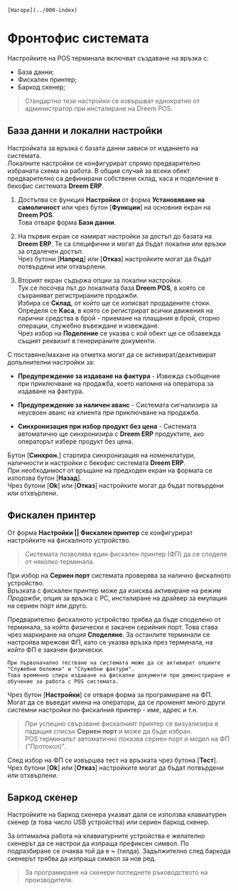 ```{only} html
[Нагоре](../000-index)
```

# **Фронтофис системата**

Настройките на POS терминала включват създаване на връзка с:  

 - База данни;  
 - Фискален принтер;  
 - Баркод скенер;  

> Стандартно тези настройки се извършват еднократно от администратор при инсталиране на Dreem POS.

## **База данни и локални настройки**

Настройката за връзка с базата данни зависи от изданието на системата.  
Локалните настройки се конфигурират спрямо предварително избраната схема на работа. В общия случай за всеки обект предварително са дефинирани собствени склад, каса и поделение в бекофис системата **Dreem ERP**.  

1) Достъпва се функция **Настройки** от форма **Установяване на самоличност** или чрез бутон [**Функции**] на основния екран на **Dreem POS**.  
Това отваря форма **Бази данни**.  

2) На първия екран се намират настройки за достъп до базата на **Dreem ERP**. Те са специфични и могат да бъдат локални или връзки за отдалечен достъп.  
Чрез бутони [**Напред**] или [**Отказ**] настройките могат да бъдат потвърдени или отхвърлени.  

3) Вторият екран съдържа опции за локални настройки.  
Тук се посочва път до локалната база **Dreem POS**, в която се съхраняват регистрираните продажби.  
Избира се **Склад**, от който ще се изписват продадените стоки.  
Определя се **Каса**, в която се регистрират всички движения на парични средства в брой - приемане на плащания в брой, сторно операции, служебно въвеждане и извеждане.  
Чрез избор на **Поделение** се указва с кой обект ще се обзавежда същият реквизит в генерираните документи.  

С поставяне/махане на отметка могат да се активират/деактивират допълнителни настройки за:  
   - **Предупреждение за издаване на фактура** - Извежда съобщение при приключване на продажба, което напомня на оператора за издаване на фактура.  

   - **Предупреждение за наличен аванс** - Системата сигнализира за неусвоен аванс на клиента при приключване на продажба.

   - **Синхронизация при избор продукт без цена** - Системата автоматично ще синхронизира с **Dreem ERP** продуктите, ако операторът избере продукт без цена.   

Бутон [**Синхрон.**] стартира синхронизация на номенклатури, наличности и настройки с бекофис системата **Dreem ERP**.  
При необходимост от връщане на предходен екран на формата се използва бутон [**Назад**].  
Чрез бутони [**Ok**] или [**Отказ**] настройките могат да бъдат потвърдени или отхвърлени.  

## **Фискален принтер**

От форма **Настройки || Фискален принтер** се конфигурират настройките на фискалното устройство.    

> Системата позволява един фискален принтер (ФП) да се споделя от няколко терминала.  

При избор на **Сериен порт** системата проверява за налично фискалното устройство.  
Връзката с фискален принтер може да изисква активиране на режим *Продажби*, опция за връзка с PC, инсталиране на драйвер за емулация на сериен порт или друго.  

Предварително фискалното устройство трябва да бъде споделено от терминала, за който физически е закачен серийния порт. Това става чрез маркиране на опция **Споделяне**. За останлите терминали се настройва мрежови ФП, като се указва връзка през терминала, на който ФП е закачен физически.

```{tip}
При първоначално тестване на системата може да се активират опциите "Служебни бележки" и "Служебни фактури".  
Това временно спира издаване на фискални документи при демонстриране и обучение за работа с POS системата.  
```

Чрез бутон [**Настройки**] се отваря форма за програмиране на ФП. Могат да се въведат имена на оператори, да се променят много други системни настройки по фискалния принтер - име, адрес и т.н.

> При успешно свързване фискалният принтер се визуализира в падащия списък **Сериен порт** и може да бъде избран.  
POS терминалът автоматично показва сериен порт и модел на ФП ("Протокол)".  

След избор на ФП се извършва тест на връзката чрез бутона [**Тест**].  
Чрез бутони [**Ok**] или [**Отказ**] настройките могат да бъдат потвърдени или отхвърлени.  

## **Баркод скенер**

Настройките на баркод скенера указват дали се използва клавиатурен скенер (в това число USB устройства) или сериен баркод скенер.  

За оптимална работа на клавиатурните устройства е желателно скенерът да се настрои да изпраща префиксен символ. По подразбиране се очаква той да е **~** (тилда). Задължително след баркода скенерът трябва да изпраща символ за нов ред.  

> За програмиране на скенери погледнете ръководството на производителя.   

